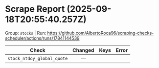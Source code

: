 # Scrape Report (2025-09-18T20:55:40.257Z)

Group: `stocks`  |  Run: https://github.com/AlbertoRoca96/scraping-checks-scheduler/actions/runs/17841144539

| Check | Changed | Keys | Error |
|---|:---:|:--|:--|
| `stock_ntdoy_global_quote` | — |  |  |
